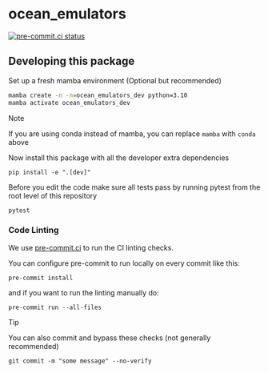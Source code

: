 # ocean_emulators
[![pre-commit.ci status](https://results.pre-commit.ci/badge/github/m2lines/ocean_emulators/main.svg)](https://results.pre-commit.ci/latest/github/m2lines/ocean_emulators/main)


## Developing this package

Set up a fresh mamba environment (Optional but recommended)

```bash
mamba create -n -n=ocean_emulators_dev python=3.10
mamba activate ocean_emulators_dev
```

>[!NOTE]
> If you are using conda instead of mamba, you can replace `mamba` with `conda` above

Now install this package with all the developer extra dependencies

```
pip install -e ".[dev]"
```

Before you edit the code make sure all tests pass by running pytest from the root level of this repository
```
pytest
```

### Code Linting

We use [pre-commit.ci](https://results.pre-commit.ci/) to run the CI linting checks.

You can configure pre-commit to run locally on every commit like this:

```
pre-commit install
```

and if you want to run the linting manually do:

```
pre-commit run --all-files
```

>[!TIP]
> You can also commit and bypass these checks (not generally recommended)
> ```
> git commit -m "some message" --no-verify
> ```
